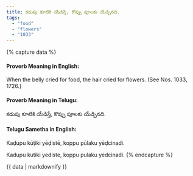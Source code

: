 ```yaml
---
title: కడుపు కూటికి యేడిస్తే, కొప్పు పూలకు యేడ్చినది.
tags:
  - "food"
  - "flowers"
  - "1033"
---
```


{% capture data %}
#### Proverb Meaning in English:
When the belly cried for food, the hair cried for flowers.
(See Nos. 1033, 1726.)

#### Proverb Meaning in Telugu:
కడుపు కూటికి యేడిస్తే, కొప్పు పూలకు యేడ్చినది.

#### Telugu Sametha in English:
Kaḍupu kūṭiki yēḍistē, koppu pūlaku yēḍcinadi.

Kadupu kutiki yediste, koppu pulaku yedcinadi.
{% endcapture %}

{{ data | markdownify }}

